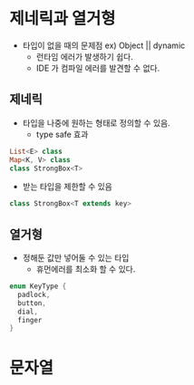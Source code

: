 # 제네릭과 열거형
- 타입이 없을  때의 문제점 ex) Object || dynamic
	- 런타임 에러가 발생하기 쉽다.
	- IDE 가 컴파일 에러를 발견할 수 없다.

## 제네릭
- 타입을 나중에 원하는 형태로 정의할 수 있음.
	- type safe 효과
```dart 
List<E> class
Map<K, V> class
class StrongBox<T>
```
- 받는 타입을 제한할 수 있음
```dart
class StrongBox<T extends key>
```

## 열거형
- 정해둔 값만 넣어둘 수 있는 타입
	- 휴먼에러를 최소화 할 수 있다.
```dart
enum KeyType {  
  padlock,  
  button,  
  dial,  
  finger
}
```

# 문자열
